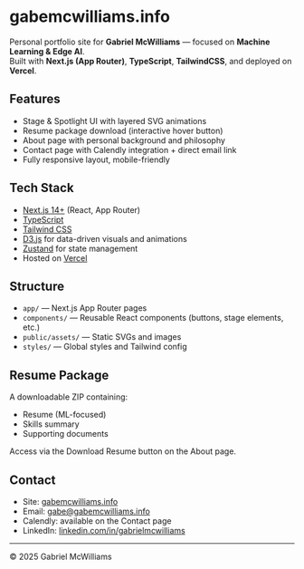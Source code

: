 # gabemcwilliams.info

Personal portfolio site for **Gabriel McWilliams** — focused on **Machine Learning & Edge AI**.  
Built with **Next.js (App Router)**, **TypeScript**, **TailwindCSS**, and deployed on **Vercel**.

## Features
- Stage & Spotlight UI with layered SVG animations
- Resume package download (interactive hover button)
- About page with personal background and philosophy
- Contact page with Calendly integration + direct email link
- Fully responsive layout, mobile-friendly

## Tech Stack
- [Next.js 14+](https://nextjs.org/) (React, App Router)
- [TypeScript](https://www.typescriptlang.org/)
- [Tailwind CSS](https://tailwindcss.com/)
- [D3.js](https://d3js.org/) for data-driven visuals and animations
- [Zustand](https://github.com/pmndrs/zustand) for state management
- Hosted on [Vercel](https://vercel.com)

## Structure
- `app/` — Next.js App Router pages
- `components/` — Reusable React components (buttons, stage elements, etc.)
- `public/assets/` — Static SVGs and images
- `styles/` — Global styles and Tailwind config

## Resume Package
A downloadable ZIP containing:
- Resume (ML-focused)
- Skills summary
- Supporting documents

Access via the Download Resume button on the About page.

## Contact
- Site: [gabemcwilliams.info](https://gabemcwilliams.info)
- Email: [gabe@gabemcwilliams.info](mailto:gabe@gabemcwilliams.info)
- Calendly: available on the Contact page
- LinkedIn: [linkedin.com/in/gabrielmcwilliams](https://linkedin.com/in/gabrielmcwilliams)

---

© 2025 Gabriel McWilliams

